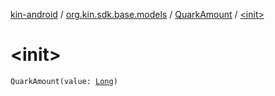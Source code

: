[kin-android](../../index.md) / [org.kin.sdk.base.models](../index.md) / [QuarkAmount](index.md) / [&lt;init&gt;](./-init-.md)

# &lt;init&gt;

`QuarkAmount(value: `[`Long`](https://kotlinlang.org/api/latest/jvm/stdlib/kotlin/-long/index.html)`)`